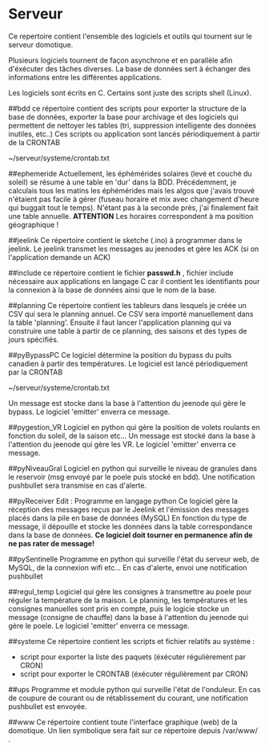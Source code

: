 Serveur
=====

Ce repertoire contient l'ensemble des logiciels et outils qui tournent sur le serveur domotique.

Plusieurs logiciels tournent de façon asynchrone et en parallèle afin d'éxécuter des tâches diverses.
La base de données sert à échanger des informations entre les différentes applications.

Les logiciels sont écrits en C. Certains sont juste des scripts shell (Linux).

##bdd
ce répertoire contient des scripts pour exporter la structure de la base de données, exporter la base pour archivage et des logiciels qui permettent de nettoyer les tables (tri, suppression intelligente des données inutiles, etc..)
Ces scripts ou application sont lancés périodiquement à partir de la CRONTAB

  ~/serveur/systeme/crontab.txt


##ephemeride
Actuellement, les éphémérides solaires (levé et couché du soleil) se résume à une table en 'dur' dans la BDD.
Précédemment, je calculais tous les matins les éphémérides mais les algos que j'avais trouvé n'étaient pas facile à gérer (fuseau horaire et mix avec changement d'heure qui buggait tout le temps). N'étant pas à la seconde près, j'ai finalement fait une table annuelle.
**ATTENTION** Les horaires correspondent à ma position géographique !


##jeelink
Ce répertoire contient le sketche (.ino) à programmer dans le jeelink.
Le jeelink transmet les messages au jeenodes et gère les ACK (si on l'application demande un ACK)

##include
ce répertoire contient le fichier **passwd.h** , fichier include nécessaire aux applications en langage C car il contient les identifiants pour la connexion à la base de données ainsi que le nom de la base.


##planning
Ce répertoire contient les tableurs dans lesquels je créée un CSV qui sera le planning annuel.
Ce CSV sera importé manuellement dans la table 'planning'.
Ensuite il faut lancer l'application planning qui va construire une table à partir de ce planning, des saisons et des types de jours spécifiés.

##pyBypassPC
Ce logiciel détermine la position du bypass du puits canadien à partir des températures.
Le logiciel est lancé périodiquement par la CRONTAB

  ~/serveur/systeme/crontab.txt

Un message est stocke dans la base à l'attention du jeenode qui gère le bypass. 
Le logiciel 'emitter' enverra ce message.

##pygestion_VR
Logiciel en python qui gère la position de volets roulants en fonction du soleil, de la saison etc...
Un message est stocké dans la base à l'attention du jeenode qui gère les VR. 
Le logiciel 'emitter' enverra ce message.

##pyNiveauGral
Logiciel en python qui surveille le niveau de granules dans le reservoir (msg envoyé par le poele puis stocké en bdd).
Une notification pushbullet sera transmise en cas d'alerte.

##pyReceiver
Edit : Programme en langage python
Ce logiciel gère la réception des messages reçus par le Jeelink et l'émission des messages placés dans la pile en base de données (MySQL)
En fonction du type de message, il dépouille et stocke les données dans la table correspondance dans la base de données.
**Ce logiciel doit tourner en permanence afin de ne pas rater de message!**

##pySentinelle
Programme en python qui surveille l'état du serveur web, de MySQL, de la connexion wifi etc... 
En cas d'alerte, envoi une notification pushbullet

##regul_temp
Logiciel qui gère les consignes à transmettre au poele pour réguler la température de la maison. Le planning, les températures et les consignes manuelles sont pris en compte, puis le logicie stocke un message (consigne de chauffe) dans la base à l'attention du jeenode qui gère le poele. 
Le logiciel 'emitter' enverra ce message.


##systeme
Ce répertoire contient les scripts et fichier relatifs au système :
 - script pour exporter la liste des paquets (éxécuter régulièrement par CRON)
 - script pour exporter le CRONTAB (éxécuter régulièrement par CRON)

##ups
Programme et module python qui surveille l'état de l'onduleur.
En cas de coupure de courant ou de rétablissement du courant, une notification pushbullet est envoyée.

##www
Ce répertoire contient toute l'interface graphique (web) de la domotique.
Un lien symbolique sera fait sur ce répertoire depuis /var/www/ .

